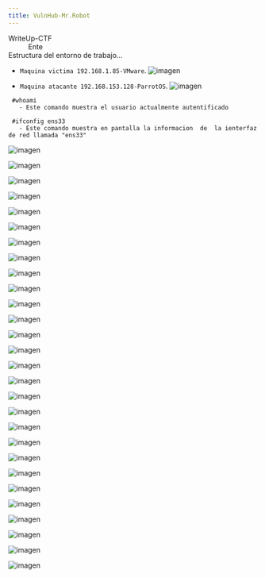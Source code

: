 ```yaml
---
title: VulnHub-Mr.Robot
---
```

<dt>WriteUp-CTF</dt>
<dd>Ente</dd>
Estructura del entorno de trabajo...

*  `Maquina victima 192.168.1.85-VMware`.
![imagen](/images/MrRobot/1.png)

*  `Maquina atacante 192.168.153.128-ParrotOS`.
![imagen](/images/MrRobot/2.png)

```
 #whoami
   - Este comando muestra el usuario actualmente autentificado
```
```
 #ifconfig ens33
   - Este comando muestra en pantalla la informacion  de  la ienterfaz de red llamada "ens33"
```

![imagen](/images/MrRobot/3.png)

![imagen](/images/MrRobot/4.png)

![imagen](/images/MrRobot/5.png)

![imagen](/images/MrRobot/6.png)

![imagen](/images/MrRobot/7.png)

![imagen](/images/MrRobot/8.png)

![imagen](/images/MrRobot/9.png)

![imagen](/images/MrRobot/10.png)

![imagen](/images/MrRobot/11.png)

![imagen](/images/MrRobot/12.png)

![imagen](/images/MrRobot/13.png)

![imagen](/images/MrRobot/14.png)

![imagen](/images/MrRobot/15.png)

![imagen](/images/MrRobot/16.png)

![imagen](/images/MrRobot/17.png)

![imagen](/images/MrRobot/18.png)

![imagen](/images/MrRobot/19.png)

![imagen](/images/MrRobot/20.png)

![imagen](/images/MrRobot/21.png)

![imagen](/images/MrRobot/22.png)

![imagen](/images/MrRobot/23.png)

![imagen](/images/MrRobot/24.png)

![imagen](/images/MrRobot/25.png)

![imagen](/images/MrRobot/26.png)

![imagen](/images/MrRobot/27.png)

![imagen](/images/MrRobot/28.png)

![imagen](/images/MrRobot/29.png)

![imagen](/images/MrRobot/30.png)
